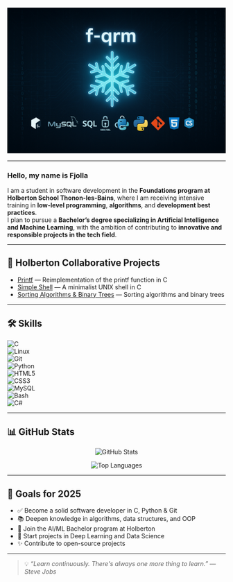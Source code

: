 <p align="center">
  <img src="assets/banner.png" alt="Banner" />
</p>


---

### Hello, my name is Fjolla
I am a student in software development in the **Foundations program at Holberton School Thonon-les-Bains**, where I am receiving intensive training in **low-level programming**, **algorithms**, and **development best practices**.  
I plan to pursue a **Bachelor’s degree specializing in Artificial Intelligence and Machine Learning**, with the ambition of contributing to **innovative and responsible projects in the tech field**.

---

## 📂 Holberton Collaborative Projects

-  [Printf](https://github.com/f-qrm/printf) — Reimplementation of the printf function in C  
-  [Simple Shell](https://github.com/f-qrm/simple_shell) — A minimalist UNIX shell in C  
-  [Sorting Algorithms & Binary Trees](https://github.com/f-qrm/sorting_algorithms) — Sorting algorithms and binary trees  

---

## 🛠️ Skills

![C](https://img.shields.io/badge/C-00599C?style=flat-square&logo=c&logoColor=white)  
![Linux](https://img.shields.io/badge/Linux-FCC624?style=flat-square&logo=linux&logoColor=black)  
![Git](https://img.shields.io/badge/Git-F05032?style=flat-square&logo=git&logoColor=white)  
![Python](https://img.shields.io/badge/Python-3776AB?style=flat-square&logo=python&logoColor=white)  
![HTML5](https://img.shields.io/badge/HTML5-E34F26?style=flat-square&logo=html5&logoColor=white)  
![CSS3](https://img.shields.io/badge/CSS3-1572B6?style=flat-square&logo=css3&logoColor=white)  
![MySQL](https://img.shields.io/badge/MySQL-4479A1?style=flat-square&logo=mysql&logoColor=white)  
![Bash](https://img.shields.io/badge/Bash-4EAA25?style=flat-square&logo=gnu-bash&logoColor=white)  
![C#](https://img.shields.io/badge/C%23-239120?style=flat-square&logo=c-sharp&logoColor=white)  

---

## 📊 GitHub Stats

<p align="center">
  <img src="https://github-readme-stats.vercel.app/api?username=f-qrm&show_icons=true&theme=github_dark" alt="GitHub Stats" />
</p>

<p align="center">
  <img src="https://github-readme-stats.vercel.app/api/top-langs/?username=f-qrm&layout=compact&theme=github_dark" alt="Top Languages" />
</p>

---

## 📌 Goals for 2025

- ✅ Become a solid software developer in C, Python & Git  
- 📚 Deepen knowledge in algorithms, data structures, and OOP  
- 🤖 Join the AI/ML Bachelor program at Holberton  
- 🌱 Start projects in Deep Learning and Data Science  
- ✨ Contribute to open-source projects  

---

> 💡 *“Learn continuously. There's always one more thing to learn.” — Steve Jobs*
